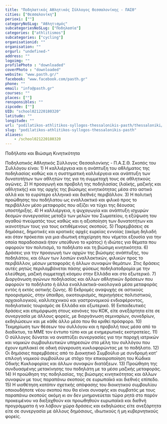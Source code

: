 ```yaml
---
title: "Ποδηλατικός Αθλητικός Σύλλογος Θεσσαλονίκης - ΠΑΣΘ"
cities: ["Θεσσαλονίκη"]
perioxi: [""]
categoryNoSLug: "Αθλητισμός"
subcategoriesNoSLug: ["Ποδηλασία"]
categories: ["athlitismos"]
subcategories: ["cycling"]
organisationid: ""
organisation: ""
orgurl: "undefined-"
address: ""
logoimg: ""
profilePhoto : "downloaded"
coverPhoto : "downloaded"
website: "www.pasth.gr/"
facebook: "www.facebook.com/pasth.gr"
phone: ""
email: "info@pasth.gr"
courses: ""
places: [""]
rensponsibles: ""
zipcode: [""]
UID: "school021220180320"
latitude: ""
longitude: ""
url: "podilatikos-athlitikos-syllogos-thessalonikis-pasth/thessaloniki/athlitismos/cycling"
slug: "podilatikos-athlitikos-syllogos-thessalonikis-pasth"
aliases:
    - /school021220180320
---
```



Ποδήλατο και Βιώσιμη Κινητικότητα

Ποδηλατικός Αθλητικός Σύλλογος Θεσσαλονίκης - Π.Α.Σ.Θ. Σκοπός του Συλλόγου είναι: 1) Η καλλιέργεια και η ανάπτυξη του αθλήματος της ποδηλασίας καθώς και η συστηματική καλλιέργεια και ανάπτυξη των δυνατοτήτων των αθλητών της για τη συμμετοχή τους σε αθλητικούς αγώνες. 2) Η προαγωγή και προβολή της ποδηλασίας (λαϊκής, μαζικής και αθλητικής) και της αρχής της βιώσιμης κινητικότητας μέσα στο αστικό αλλά και το ευρύτερο ελληνικό και διεθνές περιβάλλον. 3) Η πολιτική προώθησης του ποδήλατου ως εναλλακτικό και φιλικό προς το περιβάλλον μέσο μεταφοράς που αξίζει να τύχει της δέουσας υποστήριξης. 4) Η καλλιέργεια, η ψυχαγωγία και ανάπτυξη ισχυρών δεσμών συνεργασίας μεταξύ των μελών του Σωματείου, η εξύψωση του αγαθού πνεύματός τους καθώς και η αξιοποίηση των δυνατοτήτων και ικανοτήτων τους για τους εκτιθέμενους σκοπούς. 5) Παρεμβάσεις σε δημόσιες, δημοτικές και κρατικές αρχές ευρείας εννοίας (ακόμη δηλαδή και όταν πρόκειται για μια ιδιωτική επιχείρηση που νέμεται εξουσία για την οποία παραδοσιακά ήταν υπεύθυνο το κράτος) ή ιδιώτες για θέματα που αφορούν τον πολιτισμό, το ποδήλατο και τη βιώσιμη κινητικότητα. 6) Δράσεις για την προαγωγή των αρχών της βιώσιμης ανάπτυξης, του ποδηλάτου, και όλων των λοιπών εναλλακτικών, φιλικών προς το περιβάλλον, μέσων μεταφοράς ή άλλων συναφών θεμάτων. Στις δράσεις αυτές ρητώς περιλαμβάνεται πάσης φύσεως ποδηλατοδρομία με την ελεύθερη, μαζική συμμετοχή κόσμου στην Ελλάδα και στο εξωτερικό. 7) Διοργάνωση αγώνων ποδηλασίας και άλλων αθλητικών δράσεων που αφορούν το ποδήλατο ή άλλα εναλλακτικά-οικολογικά μέσα μεταφοράς εντός ή εκτός αστικής ζώνης. 8) Εκδρομές αναψυχής σε αστικούς προορισμούς, στην ύπαιθρο, οικοτουρισμός, περιηγήσεις πολιτιστικού, αρχαιολογικού, καλλιτεχνικού και γαστρονομικού ενδιαφέροντος, ποδηλατικός τουρισμός σε Ελλάδα και εξωτερικό. 9) Εκπαιδευτικές δράσεις και επιμόρφωση στους κανόνες του ΚΟΚ, είτε ανεξάρτητα είτε σε συνεργασία με άλλους φορείς, με διοργάνωση σεμιναρίων, συνεδρίων, εκδηλώσεων και με κάθε άλλο μέσο που θα κριθεί πρόσφορο. 10) Τεκμηρίωση των θέσεων του συλλόγου και η προβολή τους μέσα από το διαδίκτυο, τα ΜΜΕ τον έντυπο τύπο και με ενημερωτικές εκστρατείες. 11) Ο σύλλογος δύναται να αναπτύξει συνεργασίες για την παροχή ιατρικών και νομικών συμβουλευτικών υπηρεσιών στα μέλη του συλλόγου που έχουν εμπλακεί σε οδική σύγκρουση κυκλοφορώντας με το ποδήλατο. 12) Οι δημόσιες παρεμβάσεις από το Διοικητικό Συμβούλιο με συνδρομή κατ’ επιλογή νομικού συμβούλου με στόχο την επικαιροποίηση του Κώδικα Οδικής Κυκλοφορίας και άλλων συναφών διατάξεων. 13) Προώθηση της συνδυασμένης μετακίνησης του ποδηλάτη με τα μέσα μαζικής μεταφοράς. 14) Η προώθηση της ποδηλασίας, της βιώσιμης κινητικότητας και άλλων συναφών με τους παραπάνω σκοπούς σε ευρωπαϊκό και διεθνές επίπεδο. 15) Η υιοθέτηση κατόπιν σχετικής απόφασης του διοικητικού συμβουλίου οποιουδήποτε νέου σκοπού που θα είναι συναφής και συμβατός με τους παραπάνω σκοπούς ακόμη κι αν δεν μνημονεύεται τώρα ρητά στο παρόν προκειμένου να διεξαχθούν και προωθηθούν ευρωπαϊκά και διεθνή προγράμματα ή να λάβουν χώρα δράσεις και εκδηλώσεις είτε ανεξάρτητα είτε σε συνεργασία με άλλους δημόσιους, ιδιωτικούς ή μη κυβερνητικούς φορείς.